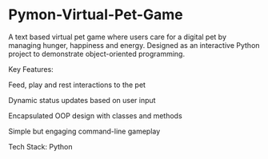 # Pymon-Virtual-Pet-Game
A text based virtual pet game where users care for a digital pet by managing hunger, happiness and energy. Designed as an interactive Python project to demonstrate object-oriented programming.

Key Features:

Feed, play and rest interactions to the pet

Dynamic status updates based on user input

Encapsulated OOP design with classes and methods

Simple but engaging command-line gameplay

Tech Stack:
Python
